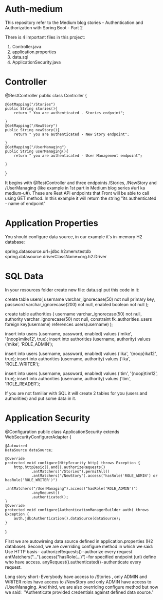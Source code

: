 # Auth-medium
This repository refer to the Medium blog stories - Authentication and Authorization with Spring Boot - Part 2 

There is 4 important files in this project:

1. Controller.java
2. application.properties
3. data.sql
4. ApplicationSecurity.java

# Controller

@RestController
public class Controller {

    @GetMapping("/Stories")
    public String stories(){
        return " You are authenticated - Stories endpoint";

    }
    @GetMapping("/NewStory")
    public String newStory(){
        return " you are authenticated - New Story endpoint";

    }
    @GetMapping("/UserManaging")
    public String userManaging(){
        return " you are authenticated - User Management endpoint";

    }
}

It begins with @RestController and three endpoints /Stories, /NewStory and /UserManaging (like example in 1st part in Medium blog series #url ka medium-u#).
These are Rest API endpoints that Front will be able to call using GET method. In this example it will return the string "its authenticated - name of endpoint"

# Application Properties

You should configure data source, in our example it's in-memory H2 database:

spring.datasource.url=jdbc:h2:mem:testdb
spring.datasource.driverClassName=org.h2.Driver

# SQL Data
 
In your resources folder create new file: data.sql
put this code in it:

create table users(
	username varchar_ignorecase(50) not null primary key,
	password varchar_ignorecase(200) not null,
	enabled boolean not null
);

create table authorities (
	username varchar_ignorecase(50) not null,
	authority varchar_ignorecase(50) not null,
	constraint fk_authorities_users foreign key(username) references users(username)
);

insert into users (username, password, enabled) values ('mike', '{noop}mike12', true);
insert into authorities (username, authority) values ('mike', 'ROLE_ADMIN');

insert into users (username, password, enabled) values ('ika', '{noop}ika12', true);
insert into authorities (username, authority) values ('ika', 'ROLE_WRITER');

insert into users (username, password, enabled) values ('tim', '{noop}tim12', true);
insert into authorities (username, authority) values ('tim', 'ROLE_READER');

If you are not familiar with SQL it will create 2 tables for you (users and authorities) and put some data in it.

# Application Security

@Configuration
public class ApplicationSecurity extends WebSecurityConfigurerAdapter {

    @Autowired
    DataSource dataSource;

    @Override
    protected void configure(HttpSecurity http) throws Exception {
        http.httpBasic().and().authorizeRequests()
                .antMatchers("/Stories").permitAll()
                .antMatchers("/NewStory").access("hasRole('ROLE_ADMIN') or hasRole('ROLE_WRITER')")
                .antMatchers("/UserManaging").access("hasRole('ROLE_ADMIN')")
                .anyRequest()
                .authenticated();
    }
    @Override
    protected void configure(AuthenticationManagerBuilder auth) throws Exception {
        auth.jdbcAuthentication().dataSource(dataSource);
    }
}

First we are autowireing data source defined in application.properties (H2 database). Second, we are overriding configure method in which we said:
Use HTTP basis - 
authorizeRequests() - authorize every request
antMatchers("…").access("hasRole(…)") - for specified endpoint (url) define who have access.
anyRequest().authenticated() - authenticate every request.

Long story short - Everybody have access to /Stories , only ADMIN and WRITER roles have access to /NewStory and only ADMIN have access to /UserManaging.
And third, we are also overriding configure method but now we said:
 "Authenticate provided credentials against defined data source."
